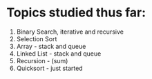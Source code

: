 # Topics studied thus far:


1. Binary Search, iterative and recursive
1. Selection Sort
1. Array - stack and queue
1. Linked List - stack and queue
1. Recursion - (sum)
1. Quicksort - just started

